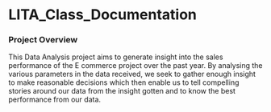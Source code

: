# LITA_Class_Documentation

### Project Overview
This Data Analysis project aims to generate insight into the sales performance of the E commerce project over the past year. By analysing the various parameters in the data received, we seek to gather enough insight to make reasonable decisions which then enable us to tell compelling stories around our data from the insight gotten and to know the best performance from our data.


